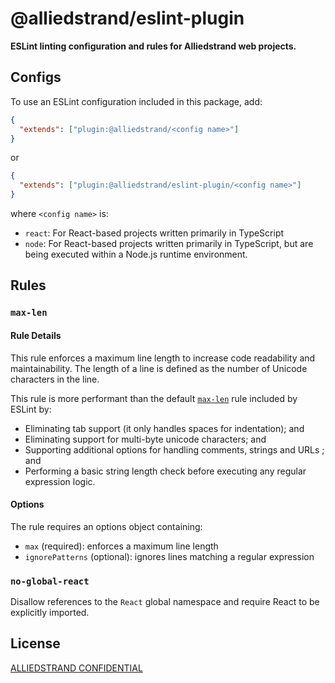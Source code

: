 # @alliedstrand/eslint-plugin

**ESLint linting configuration and rules for Alliedstrand web projects.**

## Configs

To use an ESLint configuration included in this package, add:

```json
{
  "extends": ["plugin:@alliedstrand/<config name>"]
}
```

or

```json
{
  "extends": ["plugin:@alliedstrand/eslint-plugin/<config name>"]
}
```

where `<config name>` is:

- `react`: For React-based projects written primarily in TypeScript
- `node`: For React-based projects written primarily in TypeScript, but are being executed within a Node.js runtime environment.

## Rules

### `max-len`

#### Rule Details

This rule enforces a maximum line length to increase code readability and maintainability. The length of a line is defined as the number of Unicode characters in the line.

This rule is more performant than the default [`max-len`](https://eslint.org/docs/rules/max-len) rule included by ESLint by:

- Eliminating tab support (it only handles spaces for indentation); and
- Eliminating support for multi-byte unicode characters; and
- Supporting additional options for handling comments, strings and URLs ; and
- Performing a basic string length check before executing any regular expression logic.

#### Options

The rule requires an options object containing:

- `max` (required): enforces a maximum line length
- `ignorePatterns` (optional): ignores lines matching a regular expression

### `no-global-react`

Disallow references to the `React` global namespace and require React to be explicitly imported.

## License

[ALLIEDSTRAND CONFIDENTIAL](./LICENSE)
